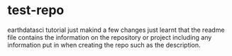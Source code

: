 # test-repo
earthdatasci tutorial
just makind a few changes
just learnt that the readme file contains the information on the repository or project including any information put in when creating the repo such as the description.
